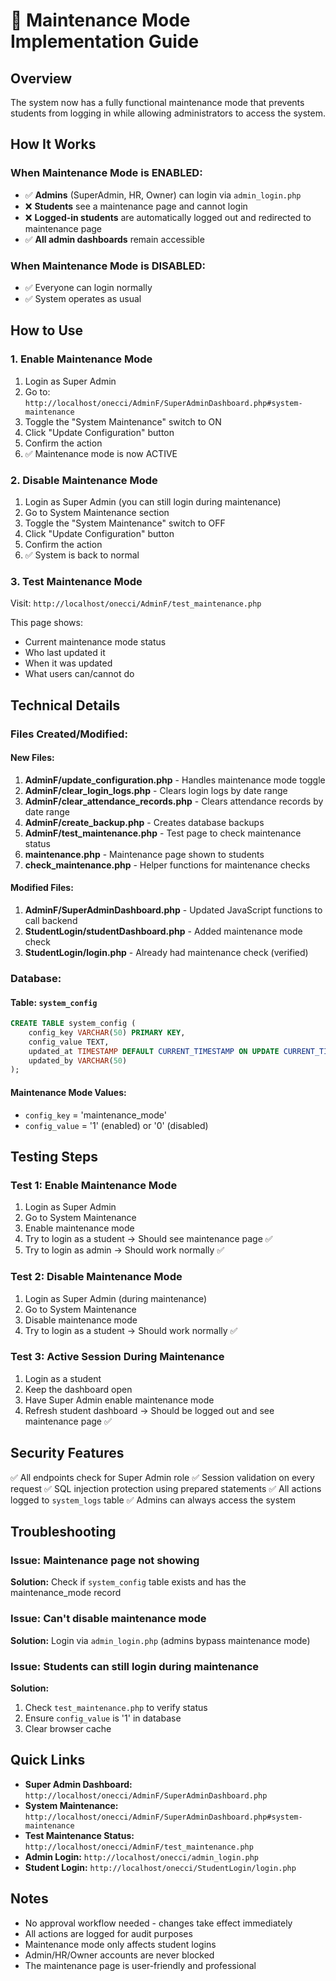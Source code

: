 # 🔧 Maintenance Mode Implementation Guide

## Overview
The system now has a fully functional maintenance mode that prevents students from logging in while allowing administrators to access the system.

## How It Works

### When Maintenance Mode is ENABLED:
- ✅ **Admins** (SuperAdmin, HR, Owner) can login via `admin_login.php`
- ❌ **Students** see a maintenance page and cannot login
- ❌ **Logged-in students** are automatically logged out and redirected to maintenance page
- ✅ **All admin dashboards** remain accessible

### When Maintenance Mode is DISABLED:
- ✅ Everyone can login normally
- ✅ System operates as usual

## How to Use

### 1. Enable Maintenance Mode
1. Login as Super Admin
2. Go to: `http://localhost/onecci/AdminF/SuperAdminDashboard.php#system-maintenance`
3. Toggle the "System Maintenance" switch to ON
4. Click "Update Configuration" button
5. Confirm the action
6. ✅ Maintenance mode is now ACTIVE

### 2. Disable Maintenance Mode
1. Login as Super Admin (you can still login during maintenance)
2. Go to System Maintenance section
3. Toggle the "System Maintenance" switch to OFF
4. Click "Update Configuration" button
5. Confirm the action
6. ✅ System is back to normal

### 3. Test Maintenance Mode
Visit: `http://localhost/onecci/AdminF/test_maintenance.php`

This page shows:
- Current maintenance mode status
- Who last updated it
- When it was updated
- What users can/cannot do

## Technical Details

### Files Created/Modified:

#### New Files:
1. **AdminF/update_configuration.php** - Handles maintenance mode toggle
2. **AdminF/clear_login_logs.php** - Clears login logs by date range
3. **AdminF/clear_attendance_records.php** - Clears attendance records by date range
4. **AdminF/create_backup.php** - Creates database backups
5. **AdminF/test_maintenance.php** - Test page to check maintenance status
6. **maintenance.php** - Maintenance page shown to students
7. **check_maintenance.php** - Helper functions for maintenance checks

#### Modified Files:
1. **AdminF/SuperAdminDashboard.php** - Updated JavaScript functions to call backend
2. **StudentLogin/studentDashboard.php** - Added maintenance mode check
3. **StudentLogin/login.php** - Already had maintenance check (verified)

### Database:

#### Table: `system_config`
```sql
CREATE TABLE system_config (
    config_key VARCHAR(50) PRIMARY KEY,
    config_value TEXT,
    updated_at TIMESTAMP DEFAULT CURRENT_TIMESTAMP ON UPDATE CURRENT_TIMESTAMP,
    updated_by VARCHAR(50)
);
```

#### Maintenance Mode Values:
- `config_key` = 'maintenance_mode'
- `config_value` = '1' (enabled) or '0' (disabled)

## Testing Steps

### Test 1: Enable Maintenance Mode
1. Login as Super Admin
2. Go to System Maintenance
3. Enable maintenance mode
4. Try to login as a student → Should see maintenance page ✅
5. Try to login as admin → Should work normally ✅

### Test 2: Disable Maintenance Mode
1. Login as Super Admin (during maintenance)
2. Go to System Maintenance
3. Disable maintenance mode
4. Try to login as a student → Should work normally ✅

### Test 3: Active Session During Maintenance
1. Login as a student
2. Keep the dashboard open
3. Have Super Admin enable maintenance mode
4. Refresh student dashboard → Should be logged out and see maintenance page ✅

## Security Features

✅ All endpoints check for Super Admin role
✅ Session validation on every request
✅ SQL injection protection using prepared statements
✅ All actions logged to `system_logs` table
✅ Admins can always access the system

## Troubleshooting

### Issue: Maintenance page not showing
**Solution:** Check if `system_config` table exists and has the maintenance_mode record

### Issue: Can't disable maintenance mode
**Solution:** Login via `admin_login.php` (admins bypass maintenance mode)

### Issue: Students can still login during maintenance
**Solution:** 
1. Check `test_maintenance.php` to verify status
2. Ensure `config_value` is '1' in database
3. Clear browser cache

## Quick Links

- **Super Admin Dashboard:** `http://localhost/onecci/AdminF/SuperAdminDashboard.php`
- **System Maintenance:** `http://localhost/onecci/AdminF/SuperAdminDashboard.php#system-maintenance`
- **Test Maintenance Status:** `http://localhost/onecci/AdminF/test_maintenance.php`
- **Admin Login:** `http://localhost/onecci/admin_login.php`
- **Student Login:** `http://localhost/onecci/StudentLogin/login.php`

## Notes

- No approval workflow needed - changes take effect immediately
- All actions are logged for audit purposes
- Maintenance mode only affects student logins
- Admin/HR/Owner accounts are never blocked
- The maintenance page is user-friendly and professional
